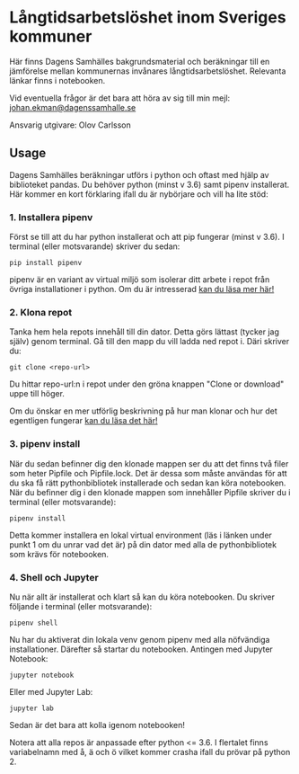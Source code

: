 # Långtidsarbetslöshet inom Sveriges kommuner

Här finns Dagens Samhälles bakgrundsmaterial och beräkningar till en jämförelse mellan kommunernas invånares långtidsarbetslöshet. Relevanta länkar finns i notebooken.

Vid eventuella frågor är det bara att höra av sig till min mejl: johan.ekman@dagenssamhalle.se

Ansvarig utgivare: Olov Carlsson




## Usage

Dagens Samhälles beräkningar utförs i python och oftast med hjälp av biblioteket pandas. Du behöver python (minst v 3.6) samt pipenv installerat. Här kommer en kort förklaring ifall du är nybörjare och vill ha lite stöd:

### 1. Installera pipenv

Först se till att du har python installerat och att pip fungerar (minst v 3.6). I terminal (eller motsvarande) skriver du sedan:

`pip install pipenv`

pipenv är en variant av virtual miljö som isolerar ditt arbete i repot från övriga installationer i python. Om du är intresserad [kan du läsa mer här!](https://realpython.com/pipenv-guide/)


### 2. Klona repot

Tanka hem hela repots innehåll till din dator. Detta görs lättast (tycker jag själv) genom terminal. Gå till den mapp du vill ladda ned repot i. Däri skriver du:

`git clone <repo-url>`

Du hittar repo-url:n i repot under den gröna knappen "Clone or download" uppe till höger.


Om du önskar en mer utförlig beskrivning på hur man klonar och hur det egentligen fungerar [kan du läsa det här!](https://www.atlassian.com/git/tutorials/setting-up-a-repository/git-clone)

### 3. pipenv install

När du sedan befinner dig den klonade mappen ser du att det finns två filer som heter Pipfile och Pipfile.lock. Det är dessa som måste användas för att du ska få rätt pythonbibliotek installerade och sedan kan köra notebooken. När du befinner dig i den klonade mappen som innehåller Pipfile skriver du i terminal (eller motsvarande):

`pipenv install`

Detta kommer installera en lokal virtual environment (läs i länken under punkt 1 om du unrar vad det är) på din dator med alla de pythonbibliotek som krävs för notebooken. 

### 4. Shell och Jupyter

Nu när allt är installerat och klart så kan du köra notebooken. Du skriver följande i terminal (eller motsvarande):

`pipenv shell`

Nu har du aktiverat din lokala venv genom pipenv med alla nöfvändiga installationer. Därefter så startar du notebooken. Antingen med Jupyter Notebook:

`jupyter notebook`

Eller med Jupyter Lab:

`jupyter lab`

Sedan är det bara att kolla igenom notebooken!


Notera att alla repos är anpassade efter python <= 3.6. I flertalet finns variabelnamn med å, ä och ö vilket kommer crasha ifall du prövar på python 2.



